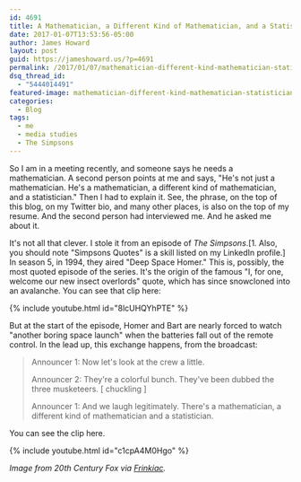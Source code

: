 ```yaml
---
id: 4691
title: A Mathematician, a Different Kind of Mathematician, and a Statistician
date: 2017-01-07T13:53:56-05:00
author: James Howard
layout: post
guid: https://jameshoward.us/?p=4691
permalink: /2017/01/07/mathematician-different-kind-mathematician-statistician/
dsq_thread_id:
  - "5444014491"
featured-image: mathematician-different-kind-mathematician-statistician.jpg
categories:
  - Blog
tags:
  - me
  - media studies
  - The Simpsons
---
```

So I am in a meeting recently, and someone says he needs a
mathematician.  A second person points at me and says, "He's not
just a mathematician.  He's a mathematician, a different kind of
mathematician, and a statistician."  Then I had to explain it.  See,
the phrase, on the top of this blog, on my Twitter bio, and many
other places, is also on the top of my resume.  And the second
person had interviewed me.  And he asked me about it.

It's not all that clever.  I stole it from an episode of _The
Simpsons_.[1.  Also, you should note "Simpsons Quotes" is a skill
listed on my LinkedIn profile.]  In season 5, in 1994, they aired
"Deep Space Homer."  This is, possibly, the most quoted episode of
the series.  It's the origin of the famous "I, for one, welcome our
new insect overlords" quote, which has since snowcloned into an
avalanche.  You can see that clip here:

{% include youtube.html id="8lcUHQYhPTE" %}

But at the start of the episode, Homer and Bart are nearly forced
to watch "another boring space launch" when the batteries fall out
of the remote control.  In the lead up, this exchange happens, from
the broadcast:

> Announcer 1: Now let's look at the crew a little.
>
> Announcer 2:  They're a colorful bunch.  They've been dubbed the
three musketeers. [ chuckling ]
>
> Announcer 1: And we laugh legitimately. There's a mathematician,
a different kind of mathematician and a statistician.

You can see the clip here.

{% include youtube.html id="c1cpA4M0Hgo" %}

_Image from 20th Century Fox via
[Frinkiac](https://frinkiac.com/caption/S05E15/213095)._
